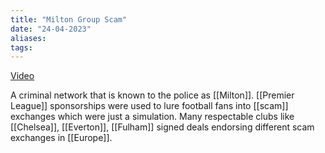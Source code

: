 ```yaml
---
title: "Milton Group Scam"
date: "24-04-2023"
aliases: 
tags:
---
```


[Video](https://www.youtube.com/watch?v=w6JXZ3GzSCQ&ab_channel=BBCWorldService)

A criminal network that is known to the police as [[Milton]]. [[Premier League]] sponsorships were used to lure football fans into [[scam]] exchanges which were just a simulation. Many respectable clubs like [[Chelsea]], [[Everton]], [[Fulham]] signed deals endorsing different scam exchanges in [[Europe]].
